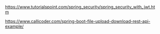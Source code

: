 https://www.tutorialspoint.com/spring_security/spring_security_with_jwt.htm

https://www.callicoder.com/spring-boot-file-upload-download-rest-api-example/
